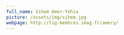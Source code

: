 ```yaml
---
full_name: Sihem Amer-Yehia
picture: /assets/img/sihem.jpg
webpage: http://lig-membres.imag.fr/amery/
---
```


